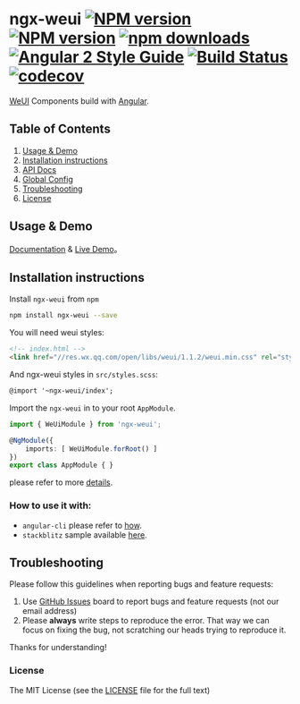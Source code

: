 # ngx-weui [![NPM version](https://img.shields.io/npm/v/ngx-weui.svg)](https://www.npmjs.com/package/ngx-weui) [![NPM version](https://img.shields.io/npm/v/ngx-weui/next.svg)](https://www.npmjs.com/package/ngx-weui) [![npm downloads](https://img.shields.io/npm/dm/ngx-weui.svg)](https://npmjs.org/ngx-weui) [![Angular 2 Style Guide](https://mgechev.github.io/angular2-style-guide/images/badge.svg)](https://angular.io/styleguide) [![Build Status](https://travis-ci.org/cipchk/ngx-weui.svg?branch=master)](https://travis-ci.org/cipchk/ngx-weui) [![codecov](https://codecov.io/gh/cipchk/ngx-weui/branch/master/graph/badge.svg)](https://codecov.io/gh/cipchk/ngx-weui)

[WeUI](https://github.com/weui/weui) Components build with [Angular](https://angular.io/).

## Table of Contents

1. [Usage & Demo](#usage--demo)
2. [Installation instructions](#installation-instructions)
3. [API Docs](https://cipchk.github.io/ngx-weui/)
4. [Global Config](https://github.com/cipchk/ngx-weui/blob/master/docs/config.md)
5. [Troubleshooting](#troubleshooting)
4. [License](#license)

## Usage & Demo

[Documentation](https://cipchk.github.io/ngx-weui/) & [Live Demo](https://cipchk.github.io/ngx-weui/)。

## Installation instructions

Install `ngx-weui` from `npm`

```bash
npm install ngx-weui --save
```

You will need weui styles:

```html
<!-- index.html -->
<link href="//res.wx.qq.com/open/libs/weui/1.1.2/weui.min.css" rel="stylesheet">
```

And ngx-weui styles in `src/styles.scss`:

```html
@import '~ngx-weui/index';
```

Import the `ngx-weui` in to your root `AppModule`.

```typescript
import { WeUiModule } from 'ngx-weui';

@NgModule({
    imports: [ WeUiModule.forRoot() ]
})
export class AppModule { }
```

please refer to more [details](https://github.com/cipchk/ngx-weui/blob/master/docs/how.md).

### How to use it with:

+ `angular-cli` please refer to [how](https://github.com/cipchk/ngx-weui/blob/master/docs/how.md).
+ `stackblitz` sample available [here](https://stackblitz.com/edit/ngx-weui).

## Troubleshooting

Please follow this guidelines when reporting bugs and feature requests:

1. Use [GitHub Issues](https://github.com/cipchk/ngx-weui/issues) board to report bugs and feature requests (not our email address)
2. Please **always** write steps to reproduce the error. That way we can focus on fixing the bug, not scratching our heads trying to reproduce it.

Thanks for understanding!

### License

The MIT License (see the [LICENSE](https://github.com/cipchk/ngx-weui/blob/master/LICENSE) file for the full text)
